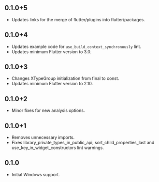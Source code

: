 ## 0.1.0+5

* Updates links for the merge of flutter/plugins into flutter/packages.

## 0.1.0+4

* Updates example code for `use_build_context_synchronously` lint.
* Updates minimum Flutter version to 3.0.

## 0.1.0+3

* Changes XTypeGroup initialization from final to const.
* Updates minimum Flutter version to 2.10.

## 0.1.0+2

* Minor fixes for new analysis options.

## 0.1.0+1

* Removes unnecessary imports.
* Fixes library_private_types_in_public_api, sort_child_properties_last and use_key_in_widget_constructors
  lint warnings.

## 0.1.0

* Initial Windows support.
